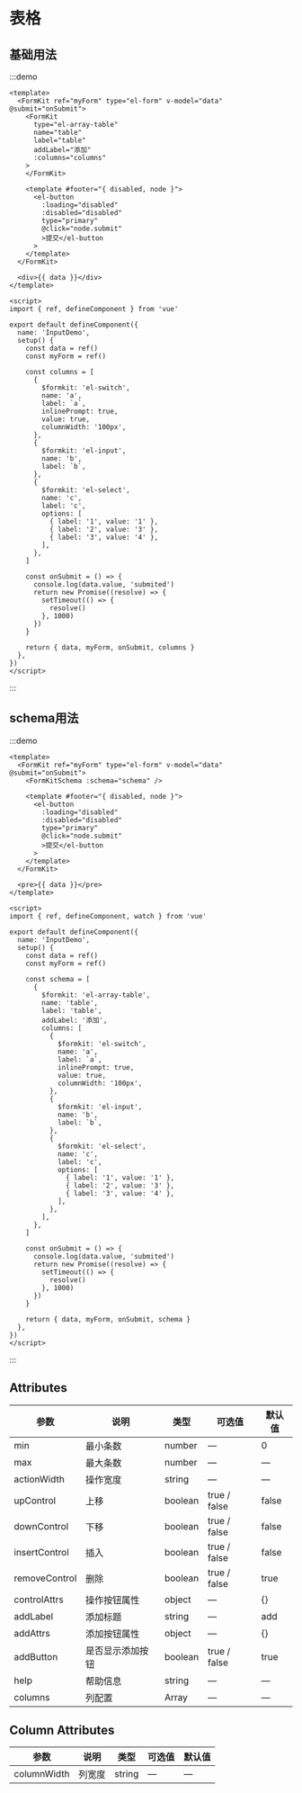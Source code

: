 # 表格

## 基础用法

:::demo

```vue
<template>
  <FormKit ref="myForm" type="el-form" v-model="data" @submit="onSubmit">
    <FormKit
      type="el-array-table"
      name="table"
      label="table"
      addLabel="添加"
      :columns="columns"
    >
    </FormKit>

    <template #footer="{ disabled, node }">
      <el-button
        :loading="disabled"
        :disabled="disabled"
        type="primary"
        @click="node.submit"
        >提交</el-button
      >
    </template>
  </FormKit>

  <div>{{ data }}</div>
</template>

<script>
import { ref, defineComponent } from 'vue'

export default defineComponent({
  name: 'InputDemo',
  setup() {
    const data = ref()
    const myForm = ref()

    const columns = [
      {
        $formkit: 'el-switch',
        name: 'a',
        label: `a`,
        inlinePrompt: true,
        value: true,
        columnWidth: '100px',
      },
      {
        $formkit: 'el-input',
        name: 'b',
        label: `b`,
      },
      {
        $formkit: 'el-select',
        name: 'c',
        label: 'c',
        options: [
          { label: '1', value: '1' },
          { label: '2', value: '3' },
          { label: '3', value: '4' },
        ],
      },
    ]

    const onSubmit = () => {
      console.log(data.value, 'submited')
      return new Promise((resolve) => {
        setTimeout(() => {
          resolve()
        }, 1000)
      })
    }

    return { data, myForm, onSubmit, columns }
  },
})
</script>
```

:::

## schema用法

:::demo

```vue
<template>
  <FormKit ref="myForm" type="el-form" v-model="data" @submit="onSubmit">
    <FormKitSchema :schema="schema" />

    <template #footer="{ disabled, node }">
      <el-button
        :loading="disabled"
        :disabled="disabled"
        type="primary"
        @click="node.submit"
        >提交</el-button
      >
    </template>
  </FormKit>

  <pre>{{ data }}</pre>
</template>

<script>
import { ref, defineComponent, watch } from 'vue'

export default defineComponent({
  name: 'InputDemo',
  setup() {
    const data = ref()
    const myForm = ref()

    const schema = [
      {
        $formkit: 'el-array-table',
        name: 'table',
        label: 'table',
        addLabel: '添加',
        columns: [
          {
            $formkit: 'el-switch',
            name: 'a',
            label: `a`,
            inlinePrompt: true,
            value: true,
            columnWidth: '100px',
          },
          {
            $formkit: 'el-input',
            name: 'b',
            label: `b`,
          },
          {
            $formkit: 'el-select',
            name: 'c',
            label: 'c',
            options: [
              { label: '1', value: '1' },
              { label: '2', value: '3' },
              { label: '3', value: '4' },
            ],
          },
        ],
      },
    ]

    const onSubmit = () => {
      console.log(data.value, 'submited')
      return new Promise((resolve) => {
        setTimeout(() => {
          resolve()
        }, 1000)
      })
    }

    return { data, myForm, onSubmit, schema }
  },
})
</script>
```

:::

## Attributes

| 参数          | 说明             | 类型    | 可选值       | 默认值 |
| ------------- | ---------------- | ------- | ------------ | ------ |
| min           | 最小条数         | number  | —            | 0      |
| max           | 最大条数         | number  | —            | —      |
| actionWidth   | 操作宽度         | string  | —            | —      |
| upControl     | 上移             | boolean | true / false | false  |
| downControl   | 下移             | boolean | true / false | false  |
| insertControl | 插入             | boolean | true / false | false  |
| removeControl | 删除             | boolean | true / false | true   |
| controlAttrs  | 操作按钮属性     | object  | —            | {}     |
| addLabel      | 添加标题         | string  | —            | add    |
| addAttrs      | 添加按钮属性     | object  | —            | {}     |
| addButton     | 是否显示添加按钮 | boolean | true / false | true   |
| help          | 帮助信息         | string  | —            | —      |
| columns       | 列配置           | Array   | —            | —      |

## Column Attributes

| 参数        | 说明   | 类型   | 可选值 | 默认值 |
| ----------- | ------ | ------ | ------ | ------ |
| columnWidth | 列宽度 | string | —      | —      |
